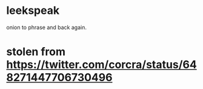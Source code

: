 # leekspeak
onion to phrase and back again.

# stolen from https://twitter.com/corcra/status/648271447706730496
